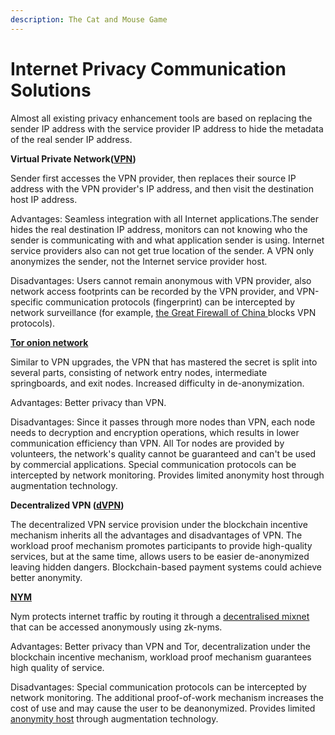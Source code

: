 ```yaml
---
description: The Cat and Mouse Game
---
```


# Internet Privacy Communication Solutions

Almost all existing privacy enhancement tools are based on replacing the sender IP address with the service provider IP address to hide the metadata of the real sender IP address.

**Virtual Private Network(**[**VPN**](https://en.wikipedia.org/wiki/Virtual\_private\_network)**)**

Sender first accesses the VPN provider, then replaces their source IP address with the VPN provider's IP address, and then visit the destination host IP address.&#x20;

Advantages: Seamless integration with all Internet applications.The sender hides the real destination IP address, monitors can not knowing who the sender is communicating with and what application sender is using. Internet service providers also can not get true location of the sender. A VPN only anonymizes the sender, not the Internet service provider host.&#x20;

Disadvantages: Users cannot remain anonymous with VPN provider, also network access footprints can be recorded by the VPN provider, and VPN-specific communication protocols (fingerprint) can be intercepted by network surveillance (for example, [the Great Firewall of China ](https://en.wikipedia.org/wiki/Great\_Firewall)blocks VPN protocols).

[**Tor onion network**](https://en.wikipedia.org/wiki/Tor\_\(network\))

Similar to VPN upgrades, the VPN that has mastered the secret is split into several parts, consisting of network entry nodes, intermediate springboards, and exit nodes. Increased difficulty in de-anonymization.

Advantages: Better privacy than VPN.

Disadvantages: Since it passes through more nodes than VPN, each node needs to decryption and encryption operations, which results in lower communication efficiency than VPN. All Tor nodes are provided by volunteers, the network's quality cannot be guaranteed and can't be used by commercial applications. Special communication protocols can be intercepted by network monitoring. Provides limited anonymity host through augmentation technology.

**Decentralized VPN (**[**dVPN**](https://clearvpn.com/blog/dvpn-vs-vpn/)**)**

The decentralized VPN service provision under the blockchain incentive mechanism inherits all the advantages and disadvantages of VPN. The workload proof mechanism promotes participants to provide high-quality services, but at the same time, allows users to be easier de-anonymized leaving hidden dangers. Blockchain-based payment systems could achieve better anonymity.

[**NYM**](https://nymtech.net/)

Nym protects internet traffic by routing it through a [decentralised mixnet](https://nymtech.net/about/mixnet) that can be accessed anonymously using zk-nyms.&#x20;

Advantages: Better privacy than VPN and Tor, decentralization under the blockchain incentive mechanism, workload proof mechanism guarantees high quality of service.

Disadvantages: Special communication protocols can be intercepted by network monitoring. The additional proof-of-work mechanism increases the cost of use and may cause the user to be deanonymized. Provides limited [anonymity host](https://nymtech.net/build/nodes?name=service\_providers) through augmentation technology.
